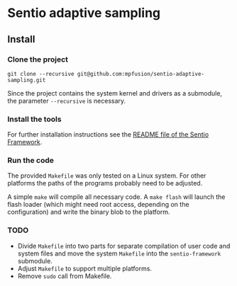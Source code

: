 Sentio adaptive sampling
========================

Install
-------

### Clone the project

    git clone --recursive git@github.com:mpfusion/sentio-adaptive-sampling.git

Since the project contains the system kernel and drivers as a submodule, the
parameter `--recursive` is necessary.


### Install the tools

For further installation instructions see the [README file of the Sentio
Framework](https://github.com/mpfusion/sentio-framework/blob/master/README.md).


### Run the code

The provided `Makefile` was only tested on a Linux system. For other platforms
the paths of the programs probably need to be adjusted.

A simple `make` will compile all necessary code. A `make flash` will launch
the flash loader (which might need root access, depending on the
configuration) and write the binary blob to the platform.


### TODO

- Divide `Makefile` into two parts for separate compilation of user code and
  system files and move the system `Makefile` into the `sentio-framework` submodule.
- Adjust `Makefile` to support multiple platforms.
- Remove `sudo` call from Makefile.
